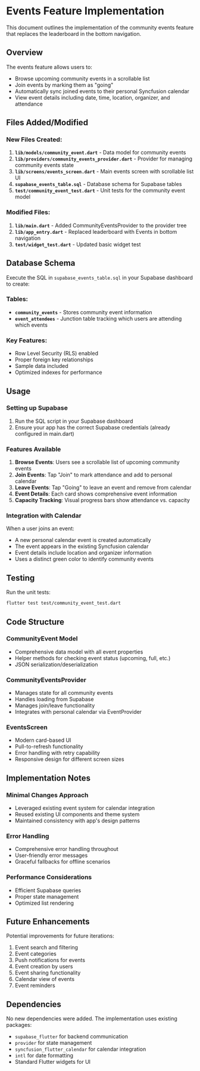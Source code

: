 # Events Feature Implementation

This document outlines the implementation of the community events feature that replaces the leaderboard in the bottom navigation.

## Overview

The events feature allows users to:
- Browse upcoming community events in a scrollable list
- Join events by marking them as "going" 
- Automatically sync joined events to their personal Syncfusion calendar
- View event details including date, time, location, organizer, and attendance

## Files Added/Modified

### New Files Created:
1. **`lib/models/community_event.dart`** - Data model for community events
2. **`lib/providers/community_events_provider.dart`** - Provider for managing community events state
3. **`lib/screens/events_screen.dart`** - Main events screen with scrollable list UI
4. **`supabase_events_table.sql`** - Database schema for Supabase tables
5. **`test/community_event_test.dart`** - Unit tests for the community event model

### Modified Files:
1. **`lib/main.dart`** - Added CommunityEventsProvider to the provider tree
2. **`lib/app_entry.dart`** - Replaced leaderboard with Events in bottom navigation
3. **`test/widget_test.dart`** - Updated basic widget test

## Database Schema

Execute the SQL in `supabase_events_table.sql` in your Supabase dashboard to create:

### Tables:
- **`community_events`** - Stores community event information
- **`event_attendees`** - Junction table tracking which users are attending which events

### Key Features:
- Row Level Security (RLS) enabled
- Proper foreign key relationships
- Sample data included
- Optimized indexes for performance

## Usage

### Setting up Supabase
1. Run the SQL script in your Supabase dashboard
2. Ensure your app has the correct Supabase credentials (already configured in main.dart)

### Features Available
1. **Browse Events**: Users see a scrollable list of upcoming community events
2. **Join Events**: Tap "Join" to mark attendance and add to personal calendar
3. **Leave Events**: Tap "Going" to leave an event and remove from calendar
4. **Event Details**: Each card shows comprehensive event information
5. **Capacity Tracking**: Visual progress bars show attendance vs. capacity

### Integration with Calendar
When a user joins an event:
- A new personal calendar event is created automatically
- The event appears in the existing Syncfusion calendar
- Event details include location and organizer information
- Uses a distinct green color to identify community events

## Testing

Run the unit tests:
```bash
flutter test test/community_event_test.dart
```

## Code Structure

### CommunityEvent Model
- Comprehensive data model with all event properties
- Helper methods for checking event status (upcoming, full, etc.)
- JSON serialization/deserialization

### CommunityEventsProvider
- Manages state for all community events
- Handles loading from Supabase
- Manages join/leave functionality
- Integrates with personal calendar via EventProvider

### EventsScreen
- Modern card-based UI
- Pull-to-refresh functionality
- Error handling with retry capability
- Responsive design for different screen sizes

## Implementation Notes

### Minimal Changes Approach
- Leveraged existing event system for calendar integration
- Reused existing UI components and theme system
- Maintained consistency with app's design patterns

### Error Handling
- Comprehensive error handling throughout
- User-friendly error messages
- Graceful fallbacks for offline scenarios

### Performance Considerations
- Efficient Supabase queries
- Proper state management
- Optimized list rendering

## Future Enhancements

Potential improvements for future iterations:
1. Event search and filtering
2. Event categories
3. Push notifications for events
4. Event creation by users
5. Event sharing functionality
6. Calendar view of events
7. Event reminders

## Dependencies

No new dependencies were added. The implementation uses existing packages:
- `supabase_flutter` for backend communication
- `provider` for state management
- `syncfusion_flutter_calendar` for calendar integration
- `intl` for date formatting
- Standard Flutter widgets for UI